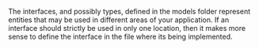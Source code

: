 The interfaces, and possibly types, defined in the models folder
represent entities that may be used in different areas of your application.
If an interface should strictly be used in only one location, then it
makes more sense to define the interface in the file where its being
implemented.
